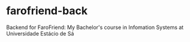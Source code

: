 # farofriend-back
Backend for FaroFriend: My Bachelor's course in Infomation Systems at Universidade Estácio de Sá

